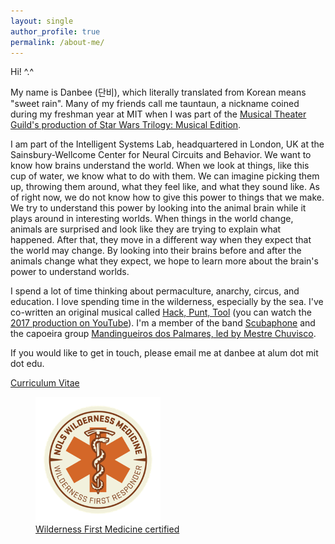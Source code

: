 ```yaml
---
layout: single
author_profile: true
permalink: /about-me/
---
```


Hi! ^.^  

My name is Danbee (단비), which literally translated from Korean means "sweet rain". Many of my friends call me tauntaun, a nickname coined during my freshman year at MIT when I was part of the <a href="http://web.mit.edu/mtg/www/2005/FAL/ProdStaff.html">Musical Theater Guild's production of Star Wars Trilogy: Musical Edition</a>. <br/>

I am part of the Intelligent Systems Lab, headquartered in London, UK at the Sainsbury-Wellcome Center for Neural Circuits and Behavior. We want to know how brains understand the world. When we look at things, like this cup of water, we know what to do with them. We can imagine picking them up, throwing them around, what they feel like, and what they sound like. As of right now, we do not know how to give this power to things that we make. We try to understand this power by looking into the animal brain while it plays around in interesting worlds. When things in the world change, animals are surprised and look like they are trying to explain what happened. After that, they move in a different way when they expect that the world may change. By looking into their brains before and after the animals change what they expect, we hope to learn more about the brain's power to understand worlds.<br/>

I spend a lot of time thinking about permaculture, anarchy, circus, and education. I love spending time in the wilderness, especially by the sea. I've co-written an original musical called <a href="https://hackpunttool.com/">Hack, Punt, Tool</a> (you can watch the <a href="https://youtu.be/IPpqXyo4jhM">2017 production on YouTube</a>). I'm a member of the band <a href="http://www.scubaphone.org/">Scubaphone</a> and the capoeira group <a href="http://www.mestrechuvisco.com/site/">Mandingueiros dos Palmares, led by Mestre Chuvisco</a>. <br/>

If you would like to get in touch, please email me at danbee at alum dot mit dot edu.

[Curriculum Vitae](/assets/files/DanbeeKim_cv_20170527.pdf)

<figure>
  <img src="/assets/images/NOLS_WM_BADGE_CREDENTIAL-WFR.png" width="200" alt="Wilderness First Responder Badge from NOLS Wilderness Medicine">
  <figcaption><a href="https://www.nols.edu/en/courses/courses/wilderness-first-responder-WFR/">Wilderness First Medicine certified</a></figcaption>
</figure>


